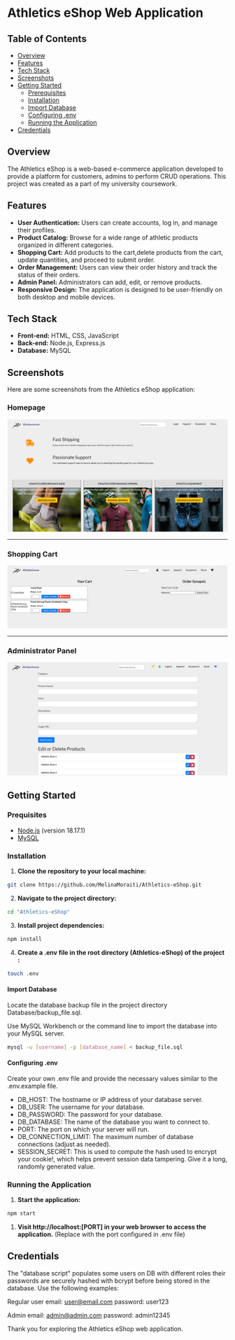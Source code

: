 # Athletics eShop Web Application

## Table of Contents
- [Overview](#overview)
- [Features](#features)
- [Tech Stack](#tech-stack)
- [Screenshots](#screenshots)
- [Getting Started](#getting-started)
  - [Prerequisites](#prerequisites)
  - [Installation](#installation)
  - [Import Database](#import-database)
  - [Configuring .env](#configuring-.env)
  - [Running the Application](#running-the-application)
- [Credentials](#Credentials)

## Overview

The Athletics eShop is a web-based e-commerce application developed to provide a platform for customers, admins to perform CRUD operations. This project was created as a part of my university coursework.

## Features

- **User Authentication:** Users can create accounts, log in, and manage their profiles.
- **Product Catalog:** Browse for a wide range of athletic products organized in different categories.
- **Shopping Cart:** Add products to the cart,delete products from the cart, update quantities, and proceed to submit order.
- **Order Management:** Users can view their order history and track the status of their orders.
- **Admin Panel:** Administrators can add, edit, or remove products.
- **Responsive Design:** The application is designed to be user-friendly on both desktop and mobile devices.

## Tech Stack

- **Front-end:** HTML, CSS, JavaScript
- **Back-end:** Node.js, Express.js
- **Database:** MySQL

## Screenshots

Here are some screenshots from the Athletics eShop application:

### Homepage

![homepage](Screenshots/homepage.jpg)

---

### Shopping Cart

![Shopping Cart](Screenshots/shopping_cart.jpg)

---

### Administrator Panel

![Administrator Panel](Screenshots/admin_panel.jpg)


## Getting Started

### Prequisites

- [Node.js](https://nodejs.org/) (version 18.17.1)
- [MySQL](https://www.mysql.com/) 

### Installation

1. **Clone the repository to your local machine:**
  ```bash
  git clone https://github.com/MelinaMoraiti/Athletics-eShop.git
```

2. **Navigate to the project directory:**
  ```bash
  cd "Athletics-eShop"
```
3. **Install project dependencies:**
  ```bash
  npm install
```
4. **Create a .env file in the root directory (Athletics-eShop) of the project :**
  ```bash
  touch .env
```
#### Import Database

Locate the database backup file in the project directory Database/backup_file.sql.

Use MySQL Workbench or the command line to import the database into your MySQL server.
```bash
mysql -u [username] -p [database_name] < backup_file.sql
```

#### Configuring .env

Create your own .env file and provide the necessary values similar to the .env.example file.

- DB_HOST: The hostname or IP address of your database server.
- DB_USER: The username for your database.
- DB_PASSWORD: The password for your database.
- DB_DATABASE: The name of the database you want to connect to.
- PORT: The port on which your server will run.
- DB_CONNECTION_LIMIT: The maximum number of database connections (adjust as needed).
- SESSION_SECRET: This is used to compute the hash used to encrypt your cookie!, which helps prevent session data tampering. Give it a long, randomly generated value.

### Running the Application
1. **Start the application:**
  ```bash
  npm start
```
1. **Visit http://localhost:[PORT] in your web browser to access the application.** (Replace <PORT> with the port configured in .env file)  

## Credentials

The "database script" populates some users on DB with different roles their passwords are securely hashed with bcrypt before being stored in the database. Use the following examples:

Regular user
email: user@email.com
password: user123

Admin
email: admin@admin.com
password: admin12345

Thank you for exploring the Athletics eShop web application. 
